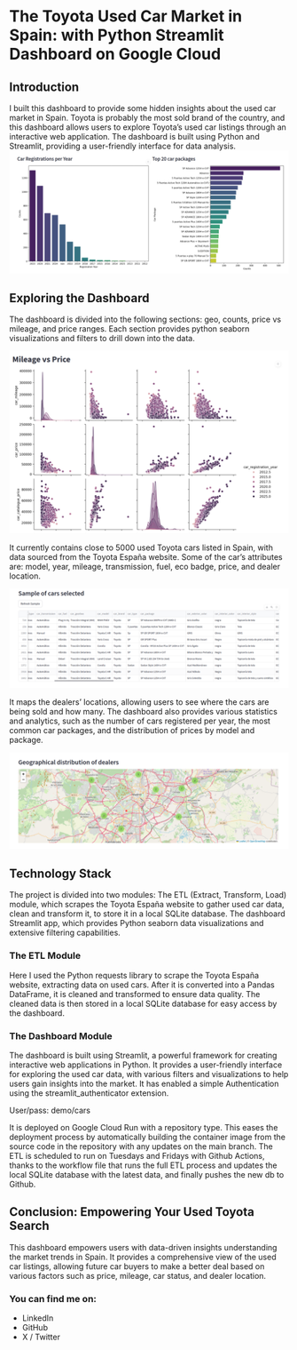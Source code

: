 <!--
.. title: Toyota Used Car Dashboard [Personal project]
.. slug: personal-project-toyota-used-car-dashboard
.. date: 2025-05-30 14:26:06 UTC+02:00
.. tags: dashboard,streamlit,seaborn,python,GCP
.. category: 
.. link: 
.. description: 
.. type: text
-->

# The Toyota Used Car Market in Spain: with Python Streamlit Dashboard on Google Cloud

## Introduction
I built this dashboard to provide some hidden insights about the used car market in Spain. Toyota is probably the most sold brand of the country, and this dashboard allows users to explore Toyota’s used car listings through an interactive web application. The dashboard is built using Python and Streamlit, providing a user-friendly interface for data analysis.
![Bar charts](../../images/toyota/barcharts-1.png)

## Exploring the Dashboard
The dashboard is divided into the following sections: geo, counts, price vs mileage, and price ranges. Each section provides python seaborn visualizations and filters to drill down into the data.

![Mileage vs Price](../../images/toyota/mileage-vs-price.png)

It currently contains close to 5000 used Toyota cars listed in Spain, with data sourced from the Toyota España website. Some of the car’s attributes are: model, year, mileage, transmission, fuel, eco badge, price, and dealer location.

![Table](../../images/toyota/tabla1.png)

It maps the dealers’ locations, allowing users to see where the cars are being sold and how many. The dashboard also provides various statistics and analytics, such as the number of cars registered per year, the most common car packages, and the distribution of prices by model and package.

![Map of Dealers](../../images/toyota/map2.png)

## Technology Stack

The project is divided into two modules:
The ETL (Extract, Transform, Load) module, which scrapes the Toyota España website to gather used car data, clean and transform it, to store it in a local SQLite database.
The dashboard Streamlit app, which provides Python seaborn data visualizations and extensive filtering capabilities.

### The ETL Module

Here I used the Python requests library to scrape the Toyota España website, extracting data on used cars. After it is converted into a Pandas DataFrame, it is cleaned and transformed to ensure data quality. The cleaned data is then stored in a local SQLite database for easy access by the dashboard.

### The Dashboard Module
The dashboard is built using Streamlit, a powerful framework for creating interactive web applications in Python. It provides a user-friendly interface for exploring the used car data, with various filters and visualizations to help users gain insights into the market.
It has enabled a simple Authentication using the streamlit_authenticator extension.

User/pass: demo/cars

It is deployed on Google Cloud Run with a repository type. This eases the deployment process by automatically building the container image from the source code in the repository with any updates on the main branch.
The ETL is scheduled to run on Tuesdays and Fridays with Github Actions, thanks to the workflow file that runs the full ETL process and updates the local SQLite database with the latest data, and finally pushes the new db to Github.

## Conclusion: Empowering Your Used Toyota Search
This dashboard empowers users with data-driven insights understanding the market trends in Spain. It provides a comprehensive view of the used car listings, allowing future car buyers to make a better deal based on various factors such as price, mileage, car status, and dealer location.

### You can find me on:

- LinkedIn
- GitHub
- X / Twitter

